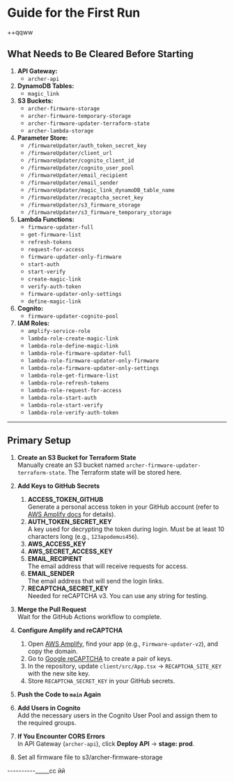 # Guide for the First Run
++qqww
## What Needs to Be Cleared Before Starting

1. **API Gateway:**
    - `archer-api`
2. **DynamoDB Tables:**
    - `magic_link`
3. **S3 Buckets:**
    - `archer-firmware-storage`
    - `archer-firmware-temporary-storage`
    - `archer-firmware-updater-terraform-state`
    - `archer-lambda-storage`
4. **Parameter Store:**
    - `/firmwareUpdater/auth_token_secret_key`
    - `/firmwareUpdater/client_url`
    - `/firmwareUpdater/cognito_client_id`
    - `/firmwareUpdater/cognito_user_pool`
    - `/firmwareUpdater/email_recipient`
    - `/firmwareUpdater/email_sender`
    - `/firmwareUpdater/magic_link_dynamoDB_table_name`
    - `/firmwareUpdater/recaptcha_secret_key`
    - `/firmwareUpdater/s3_firmware_storage`
    - `/firmwareUpdater/s3_firmware_temporary_storage`
5. **Lambda Functions:**
    - `firmware-updater-full`
    - `get-firmware-list`
    - `refresh-tokens`
    - `request-for-access`
    - `firmware-updater-only-firmware`
    - `start-auth`
    - `start-verify`
    - `create-magic-link`
    - `verify-auth-token`
    - `firmware-updater-only-settings`
    - `define-magic-link`
6. **Cognito:**
    - `firmware-updater-cognito-pool`
7. **IAM Roles:**
    - `amplify-service-role`
    - `lambda-role-create-magic-link`
    - `lambda-role-define-magic-link`
    - `lambda-role-firmware-updater-full`
    - `lambda-role-firmware-updater-only-firmware`
    - `lambda-role-firmware-updater-only-settings`
    - `lambda-role-get-firmware-list`
    - `lambda-role-refresh-tokens`
    - `lambda-role-request-for-access`
    - `lambda-role-start-auth`
    - `lambda-role-start-verify`
    - `lambda-role-verify-auth-token`

---

## Primary Setup

1. **Create an S3 Bucket for Terraform State**  
   Manually create an S3 bucket named `archer-firmware-updater-terraform-state`. The Terraform state will be stored here.

2. **Add Keys to GitHub Secrets**
    1. **ACCESS_TOKEN_GITHUB**  
       Generate a personal access token in your GitHub account (refer to [AWS Amplify docs](https://docs.aws.amazon.com/amplify/latest/userguide/setting-up-GitHub-access.html) for details).
    2. **AUTH_TOKEN_SECRET_KEY**  
       A key used for decrypting the token during login. Must be at least 10 characters long (e.g., `123apodemus456`).
    3. **AWS_ACCESS_KEY**
    4. **AWS_SECRET_ACCESS_KEY**
    5. **EMAIL_RECIPIENT**  
       The email address that will receive requests for access.
    6. **EMAIL_SENDER**  
       The email address that will send the login links.
    7. **RECAPTCHA_SECRET_KEY**  
       Needed for reCAPTCHA v3. You can use any string for testing.

3. **Merge the Pull Request**  
   Wait for the GitHub Actions workflow to complete.

4. **Configure Amplify and reCAPTCHA**
    1. Open [AWS Amplify](https://eu-central-1.console.aws.amazon.com/amplify/apps), find your app (e.g., `Firmware-updater-v2`), and copy the domain.
    2. Go to [Google reCAPTCHA](https://cloud.google.com/security/products/recaptcha) to create a pair of keys.
    3. In the repository, update `client/src/App.tsx` → `RECAPTCHA_SITE_KEY` with the new site key.
    4. Store `RECAPTCHA_SECRET_KEY` in your GitHub secrets.

5. **Push the Code to `main` Again**

6. **Add Users in Cognito**  
   Add the necessary users in the Cognito User Pool and assign them to the required groups.

7. **If You Encounter CORS Errors**  
   In API Gateway (`archer-api`), click **Deploy API** → **stage: prod**.
8. Set all firmware file to s3/archer-firmware-storage

----------_____сс
йй
